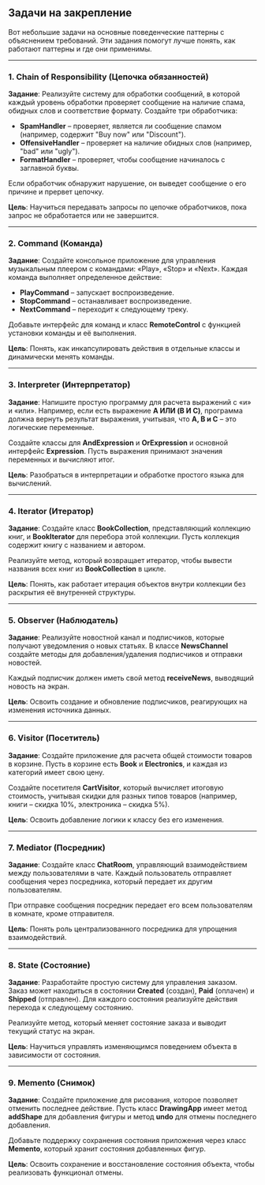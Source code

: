 ## Задачи на закрепление
Вот небольшие задачи на основные поведенческие паттерны с объяснением требований. Эти задания помогут лучше понять, как работают паттерны и где они применимы.

---

### 1. **Chain of Responsibility** (Цепочка обязанностей)

**Задание**: Реализуйте систему для обработки сообщений, в которой каждый уровень обработки проверяет сообщение на наличие спама, обидных слов и соответствие формату. Создайте три обработчика:
- **SpamHandler** – проверяет, является ли сообщение спамом (например, содержит "Buy now" или "Discount").
- **OffensiveHandler** – проверяет на наличие обидных слов (например, "bad" или "ugly").
- **FormatHandler** – проверяет, чтобы сообщение начиналось с заглавной буквы.

Если обработчик обнаружит нарушение, он выведет сообщение о его причине и прервет цепочку.

**Цель**: Научиться передавать запросы по цепочке обработчиков, пока запрос не обработается или не завершится.

---

### 2. **Command** (Команда)

**Задание**: Создайте консольное приложение для управления музыкальным плеером с командами: «Play», «Stop» и «Next». Каждая команда выполняет определенное действие:
- **PlayCommand** – запускает воспроизведение.
- **StopCommand** – останавливает воспроизведение.
- **NextCommand** – переходит к следующему треку.

Добавьте интерфейс для команд и класс **RemoteControl** с функцией установки команды и её выполнения.

**Цель**: Понять, как инкапсулировать действия в отдельные классы и динамически менять команды.

---

### 3. **Interpreter** (Интерпретатор)

**Задание**: Напишите простую программу для расчета выражений с «и» и «или». Например, если есть выражение **A ИЛИ (B И C)**, программа должна вернуть результат выражения, учитывая, что **A, B и C** – это логические переменные.

Создайте классы для **AndExpression** и **OrExpression** и основной интерфейс **Expression**. Пусть выражения принимают значения переменных и вычисляют итог.

**Цель**: Разобраться в интерпретации и обработке простого языка для вычислений.

---

### 4. **Iterator** (Итератор)

**Задание**: Создайте класс **BookCollection**, представляющий коллекцию книг, и **BookIterator** для перебора этой коллекции. Пусть коллекция содержит книгу с названием и автором.

Реализуйте метод, который возвращает итератор, чтобы вывести названия всех книг из **BookCollection** в цикле.

**Цель**: Понять, как работает итерация объектов внутри коллекции без раскрытия её внутренней структуры.

---

### 5. **Observer** (Наблюдатель)

**Задание**: Реализуйте новостной канал и подписчиков, которые получают уведомления о новых статьях. В классе **NewsChannel** создайте методы для добавления/удаления подписчиков и отправки новостей.

Каждый подписчик должен иметь свой метод **receiveNews**, выводящий новость на экран.

**Цель**: Освоить создание и обновление подписчиков, реагирующих на изменения источника данных.

---

### 6. **Visitor** (Посетитель)

**Задание**: Создайте приложение для расчета общей стоимости товаров в корзине. Пусть в корзине есть **Book** и **Electronics**, и каждая из категорий имеет свою цену.

Создайте посетителя **CartVisitor**, который вычисляет итоговую стоимость, учитывая скидки для разных типов товаров (например, книги – скидка 10%, электроника – скидка 5%).

**Цель**: Освоить добавление логики к классу без его изменения.

---

### 7. **Mediator** (Посредник)

**Задание**: Создайте класс **ChatRoom**, управляющий взаимодействием между пользователями в чате. Каждый пользователь отправляет сообщения через посредника, который передает их другим пользователям.

При отправке сообщения посредник передает его всем пользователям в комнате, кроме отправителя.

**Цель**: Понять роль централизованного посредника для упрощения взаимодействий.

---

### 8. **State** (Состояние)

**Задание**: Разработайте простую систему для управления заказом. Заказ может находиться в состоянии **Created** (создан), **Paid** (оплачен) и **Shipped** (отправлен). Для каждого состояния реализуйте действия перехода к следующему состоянию.

Реализуйте метод, который меняет состояние заказа и выводит текущий статус на экран.

**Цель**: Научиться управлять изменяющимся поведением объекта в зависимости от состояния.

---

### 9. **Memento** (Снимок)

**Задание**: Создайте приложение для рисования, которое позволяет отменить последнее действие. Пусть класс **DrawingApp** имеет метод **addShape** для добавления фигуры и метод **undo** для отмены последнего добавления.

Добавьте поддержку сохранения состояния приложения через класс **Memento**, который хранит состояния добавленных фигур.

**Цель**: Освоить сохранение и восстановление состояния объекта, чтобы реализовать функционал отмены.
